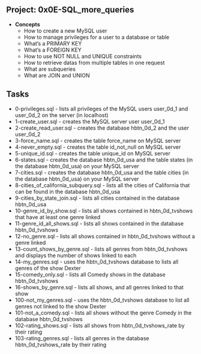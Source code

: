 
## Project: 0x0E-SQL_more_queries
- **Concepts**  
	* How to create a new MySQL user
	* How to manage privileges for a user to a database or table
	* What’s a PRIMARY KEY
	* What’s a FOREIGN KEY
	* How to use NOT NULL and UNIQUE constraints
	* How to retrieve datas from multiple tables in one request
	* What are subqueries
	* What are JOIN and UNION
## Tasks
- 0-privileges.sql - lists all privileges of the MySQL users user_0d_1 and user_0d_2 on the server (in localhost)
- 1-create_user.sql - creates the MySQL server user user_0d_1
- 2-create_read_user.sql - creates the database hbtn_0d_2 and the user user_0d_2
- 3-force_name.sql - creates the table force_name on MySQL server
- 4-never_empty.sql -  creates the table id_not_null on MySQL server
- 5-unique_id.sql - creates the table unique_id on MySQL server
- 6-states.sql -  creates the database hbtn_0d_usa and the table states (in the database hbtn_0d_usa) on your MySQL server
- 7-cities.sql - creates the database hbtn_0d_usa and the table cities (in the database hbtn_0d_usa) on your MySQL server
- 8-cities_of_california_subquery.sql - lists all the cities of California that can be found in the database hbtn_0d_usa
- 9-cities_by_state_join.sql - lists all cities contained in the database hbtn_0d_usa
- 10-genre_id_by_show.sql - lists all shows contained in hbtn_0d_tvshows that have at least one genre linked
- 11-genre_id_all_shows.sql - lists all shows contained in the database hbtn_0d_tvshows
- 12-no_genre.sql - lists all shows contained in hbtn_0d_tvshows without a genre linked
- 13-count_shows_by_genre.sql - lists all genres from hbtn_0d_tvshows and displays the number of shows linked to each
- 14-my_genres.sql - uses the hbtn_0d_tvshows database to lists all genres of the show Dexter
- 15-comedy_only.sql - lists all Comedy shows in the database hbtn_0d_tvshows
- 16-shows_by_genre.sql - lists all shows, and all genres linked to that show
- 100-not_my_genres.sql - uses the hbtn_0d_tvshows database to list all genres not linked to the show Dexter
- 101-not_a_comedy.sql - lists all shows without the genre Comedy in the database hbtn_0d_tvshows
- 102-rating_shows.sql -  lists all shows from hbtn_0d_tvshows_rate by their rating
- 103-rating_genres.sql - lists all genres in the database hbtn_0d_tvshows_rate by their rating
